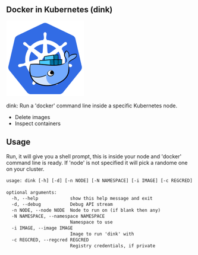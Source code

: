 ## Docker in Kubernetes (dink)

![img](img/dink-logo.png)

dink: Run a 'docker' command line inside a specific Kubernetes node.

- Delete images
- Inspect containers

## Usage

Run, it will give you a shell prompt, this is inside your node
and 'docker' command line is ready. If 'node' is not specified
it will pick a randome one on your cluster.

```
usage: dink [-h] [-d] [-n NODE] [-N NAMESPACE] [-i IMAGE] [-c REGCRED]

optional arguments:
  -h, --help            show this help message and exit
  -d, --debug           Debug API stream
  -n NODE, --node NODE  Node to run on (if blank then any)
  -N NAMESPACE, --namespace NAMESPACE
                        Namespace to use
  -i IMAGE, --image IMAGE
                        Image to run 'dink' with
  -c REGCRED, --regcred REGCRED
                        Registry credentials, if private
```
